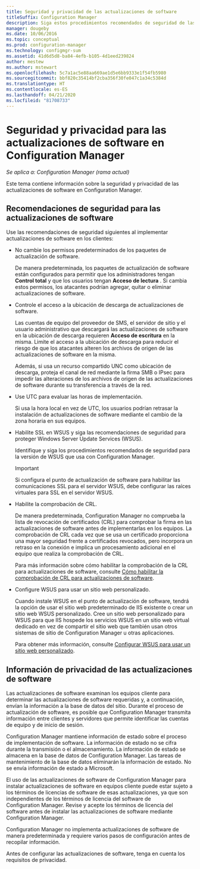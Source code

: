 ```yaml
---
title: Seguridad y privacidad de las actualizaciones de software
titleSuffix: Configuration Manager
description: Siga estos procedimientos recomendados de seguridad de las actualizaciones de software y obtenga información sobre cómo administra Configuration Manager la información de privacidad.
manager: dougeby
ms.date: 10/06/2016
ms.topic: conceptual
ms.prod: configuration-manager
ms.technology: configmgr-sum
ms.assetid: 41d6d5d8-ba84-4efb-b105-4d1eed239824
author: mestew
ms.author: mstewart
ms.openlocfilehash: 5c7a1ac5e88aa669ae1d5e6bb9333e1f54fb5980
ms.sourcegitcommit: bbf820c35414bf2cba356f30fe047c1a34c5384d
ms.translationtype: HT
ms.contentlocale: es-ES
ms.lasthandoff: 04/21/2020
ms.locfileid: "81708733"
---
```

# <a name="security-and-privacy-for-software-updates-in-configuration-manager"></a>Seguridad y privacidad para las actualizaciones de software en Configuration Manager

*Se aplica a: Configuration Manager (rama actual)*

Este tema contiene información sobre la seguridad y privacidad de las actualizaciones de software en Configuration Manager.  

##  <a name="security-best-practices-for-software-updates"></a><a name="BKMK_Security_HardwareInventory"></a> Recomendaciones de seguridad para las actualizaciones de software  
 Use las recomendaciones de seguridad siguientes al implementar actualizaciones de software en los clientes:  

-   No cambie los permisos predeterminados de los paquetes de actualización de software.  

     De manera predeterminada, los paquetes de actualización de software están configurados para permitir que los administradores tengan **Control total** y que los usuarios tengan **Acceso de lectura** . Si cambia estos permisos, los atacantes podrían agregar, quitar o eliminar actualizaciones de software.  

-   Controle el acceso a la ubicación de descarga de actualizaciones de software.  

     Las cuentas de equipo del proveedor de SMS, el servidor de sitio y el usuario administrativo que descargará las actualizaciones de software en la ubicación de descarga requieren **Acceso de escritura** en la misma. Limite el acceso a la ubicación de descarga para reducir el riesgo de que los atacantes alteren los archivos de origen de las actualizaciones de software en la misma.  

     Además, si usa un recurso compartido UNC como ubicación de descarga, proteja el canal de red mediante la firma SMB o IPsec para impedir las alteraciones de los archivos de origen de las actualizaciones de software durante su transferencia a través de la red.  

-   Use UTC para evaluar las horas de implementación.  

     Si usa la hora local en vez de UTC, los usuarios podrían retrasar la instalación de actualizaciones de software mediante el cambio de la zona horaria en sus equipos.  

-   Habilite SSL en WSUS y siga las recomendaciones de seguridad para proteger Windows Server Update Services (WSUS).  

     Identifique y siga los procedimientos recomendados de seguridad para la versión de WSUS que usa con Configuration Manager.  

    > [!IMPORTANT]  
    >  Si configura el punto de actualización de software para habilitar las comunicaciones SSL para el servidor WSUS, debe configurar las raíces virtuales para SSL en el servidor WSUS.  

-   Habilite la comprobación de CRL.  

     De manera predeterminada, Configuration Manager no comprueba la lista de revocación de certificados (CRL) para comprobar la firma en las actualizaciones de software antes de implementarlas en los equipos. La comprobación de CRL cada vez que se usa un certificado proporciona una mayor seguridad frente a certificados revocados, pero incorpora un retraso en la conexión e implica un procesamiento adicional en el equipo que realiza la comprobación de CRL.  

     Para más información sobre cómo habilitar la comprobación de la CRL para actualizaciones de software, consulte [Cómo habilitar la comprobación de CRL para actualizaciones de software](../get-started/manage-settings-for-software-updates.md#crl-checking-for-software-updates).  

-   Configure WSUS para usar un sitio web personalizado.  

     Cuando instale WSUS en el punto de actualización de software, tendrá la opción de usar el sitio web predeterminado de IIS existente o crear un sitio web WSUS personalizado. Cree un sitio web personalizado para WSUS para que IIS hospede los servicios WSUS en un sitio web virtual dedicado en vez de compartir el sitio web que también usan otros sistemas de sitio de Configuration Manager u otras aplicaciones.  

     Para obtener más información, consulte [Configurar WSUS para usar un sitio web personalizado](plan-for-software-updates.md#BKMK_CustomWebSite).  

##  <a name="privacy-information-for-software-updates"></a><a name="BKMK_Privacy_HardwareInventory"></a> Información de privacidad de las actualizaciones de software  
 Las actualizaciones de software examinan los equipos cliente para determinar las actualizaciones de software requeridas y, a continuación, envían la información a la base de datos del sitio. Durante el proceso de actualización de software, es posible que Configuration Manager transmita información entre clientes y servidores que permite identificar las cuentas de equipo y de inicio de sesión.  

 Configuration Manager mantiene información de estado sobre el proceso de implementación de software. La información de estado no se cifra durante la transmisión o el almacenamiento. La información de estado se almacena en la base de datos de Configuration Manager. Las tareas de mantenimiento de la base de datos eliminarán la información de estado. No se envía información de estado a Microsoft.  

 El uso de las actualizaciones de software de Configuration Manager para instalar actualizaciones de software en equipos cliente puede estar sujeto a los términos de licencias de software de esas actualizaciones, ya que son independientes de los términos de licencia del software de Configuration Manager. Revise y acepte los términos de licencia del software antes de instalar las actualizaciones de software mediante Configuration Manager.  

 Configuration Manager no implementa actualizaciones de software de manera predeterminada y requiere varios pasos de configuración antes de recopilar información.  

 Antes de configurar las actualizaciones de software, tenga en cuenta los requisitos de privacidad.  
